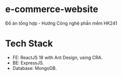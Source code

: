 # e-commerce-website
Đồ án tổng hợp - Hướng Công nghệ phần mềm HK241

# Tech Stack
- FE: ReactJS 18 with Ant Design, using CRA.
- BE: ExpressJS.
- Database: MongoDB.
